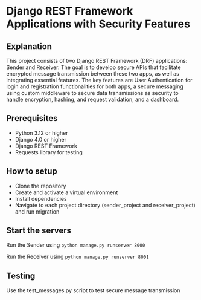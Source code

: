 # Django REST Framework Applications with Security Features

## Explanation

This project consists of two Django REST Framework (DRF) applications: Sender and Receiver. The goal is to develop secure APIs that facilitate encrypted message transmission between these two apps, as well as integrating essential features. The key features are User Authentication for login and registration functionalities for both apps, a secure messaging using custom middleware to secure data transmissions as security to handle encryption, hashing, and request validation, and a dashboard.

## Prerequisites

- Python 3.12 or higher
- Django 4.0 or higher
- Django REST Framework
- Requests library for testing

## How to setup

- Clone the repository
- Create and activate a virtual environment
- Install dependencies
- Navigate to each project directory (sender_project and receiver_project) and run migration

## Start the servers

Run the Sender using `python manage.py runserver 8000`

Run the Receiver using `python manage.py runserver 8001`

## Testing

Use the test_messages.py script to test secure message transmission
